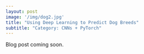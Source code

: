 ```yaml
---
layout: post
image: '/img/dog2.jpg'
title: "Using Deep Learning to Predict Dog Breeds"
subtitle: "Category: CNNs + PyTorch"
---
```


Blog post coming soon.
